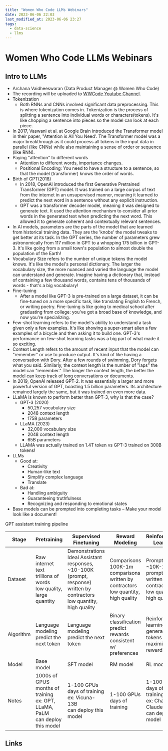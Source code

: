 ```yaml
---
title: "Women Who Code LLMs Webinars"
date: 2023-06-06 22:03
last_modified_at: 2023-06-06 23:27
tags:
  - data-science
  - llms
---
```


### 

# Women Who Code LLMs Webinars

## Intro to LLMs

* Archana Vaidheeswaran (Data Product Manager @ Women Who Code)
* The recording will be uploaded to [WWCode Youtube Channel](https://www.youtube.com/c/WomenWhoCodeGlobal).
* Tokenization
	* Both RNNs and CNNs involved significant data preprocessing. This is where tokenization comes in. Tokenization is the process of splitting a sentence into individual words or characters(tokens). It's like chopping a sentence into pieces so the model can look at each piece.
* In 2017, Vaswani et al. at Google Brain introduced the Transformer model in their paper, "Attention is All You Need'. The Transformer model was a major breakthrough as it could process all tokens in the input data in parallel (like CNNs) while also maintaining a sense of order or sequence (like RNN).
* Paying "attention" to different words
	* Attention to different words, importance changes.
	* Positional Encoding: You need to have a structure to a sentence, so that the model (transformer) knows the order of words.
* Birth of GPT(2018)
	* In 2018, OpenAl introduced the first Generative Pretrained Transformer (GPT) model. It was trained on a large corpus of text from the internet in an unsupervised manner, meaning it learned to predict the next word in a sentence without any explicit instruction.
	* GPT was a transformer decoder model, meaning it was designed to generate text. It used the attention mechanism to consider all prior words in the generated text when predicting the next word. This allowed it to generate coherent and contextually relevant sentences.
* In Al models, parameters are the parts of the model that are learned from historical training data. They are the 'knobs' the model tweaks to get better at its task. In the GPT series, the number of parameters grew astronomically from 117 million in GPT to a whopping 175 billion in GPT-3. It's like going from a small town's population to almost double the population of the Earth!
* Vocabulary Size refers to the number of unique tokens the model knows. It's like the model's personal dictionary. The larger the vocabulary size, the more nuanced and varied the language the model can understand and generate. Imagine having a dictionary that, instead of containing a few thousand words, contains tens of thousands of words - that's a big vocabulary!
* Fine-tuning
	* After a model like GPT-3 is pre-trained on a large dataset, it can be fine-tuned on a more specific task, like translating English to French, or writing poetry. Fine-tuning is like going to medical school after graduating from college: you've got a broad base of knowledge, and now you're specializing.
* Few-shot learning refers to the model's ability to understand a task given only a few examples. It's like showing a super-smart alien a few examples of a bicycle and then asking it to build one. GPT-3's performance on few-shot learning tasks was a big part of what made it so exciting.
* Context Length refers to the amount of recent input that the model can "remember" or use to produce output. It's kind of like having a conversation with Dory. After a few rounds of swimming, Dory forgets what you said. Similarly, the context length is the number of "laps" the model can "remember." The longer the context length, the better the model can keep track of long conversations or documents.
* In 2019, OpenAl released GPT-2. It was essentially a larger and more powerful version of GPT, boasting 1.5 billion parameters. Its architecture remained largely the same, but it was trained on even more data.
* LLaMA is known to perform better than GPT-3, why is that the case?
	* GPT-3 (2020)
		* 50,257 vocabulary size
		* 2048 context length
		* 175B parameters
	* LLaMA (2023)
		* 32,000 vocabulary size
		* 2048 context length
		* 65B parameters
	* LLAMA was actually trained on 1.4T token vs GPT-3 trained on 300B tokens!
* LLMs
	* Good at:
		* Creativity
		* Human-like text
		* Simplify complex language
		* Translate
	* Bad at:
		* Handling ambiguity
		* Guaranteeing truthfulness
		* Recognizing and responding to emotional states
* Base models can be prompted into completing tasks – Make your model look like a document!

GPT assistant training pipeline

| Stage    | Pretraining | Supervised Finetuning | Reward Modeling | Reinforcement Learning |
| --------- | ----------- | ----------- | ----------- | ----------- |
| Dataset    | Raw internet <br> text trillions of words <br> low quality, large quantity       | Demonstrations <br> Ideal Assistant responses, <br> ~10-100K (prompt, response)<br>written by contractors<br>low quantity, high quality| Comparisons<br>100K-1m comparisons<br>written by contractors<br>low quantity, high quality | Prompts<br>~10K-100K prompts<br>written by contractors<br>low quantity, high quality |
| Algorithm | Language modeling <br> predict the next token        | Language modeling <br> predict the next token| Binary classification<br>predict rewards consistent w/ preferences | Reinforcement learning<br>generate tokens that maximize the reward |
| Model | Base model        | SFT model | RM model | RL model |
| Notes | 1000s of GPUS <br> months of training <br> ex: GPT, LLaMA, PaLM <br> can deploy this model        | 1-100 GPUs <br> days of training<br>ex: Vicuna-13B<br>can deploy this model| 1-100 GPUs<br>days of training | 1-100 GPUs<br>days of training<br>ex: ChatGPT, Claude<br>can deploy this model |



## Links

